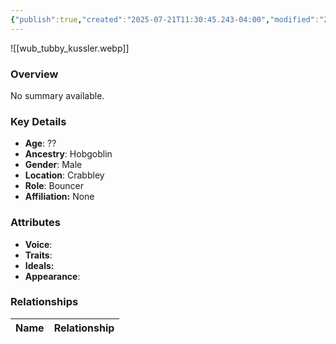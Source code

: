 ```yaml
---
{"publish":true,"created":"2025-07-21T11:30:45.243-04:00","modified":"2025-07-25T11:38:15.291-04:00","published":"2025-07-25T11:38:15.291-04:00","cssclasses":"","Age":"??","Ancestry":"Hobgoblin","Gender":"Male","Location":["Crabbley"],"Role":["Bouncer"],"Affiliation":["None"],"Appearances":["[[-The High Rollers Campaign-]]"]}
---
```



![[wub_tubby_kussler.webp]]

### Overview
No summary available.

### Key Details
- **Age**: ??
- **Ancestry**: Hobgoblin
- **Gender**: Male
- **Location**: Crabbley
- **Role**: Bouncer
- **Affiliation:** None

### Attributes
- **Voice**: 
- **Traits**: 
- **Ideals:** 
- **Appearance**:

### Relationships

| Name  | Relationship |
| ----- | ------------ |
